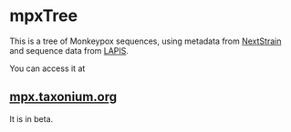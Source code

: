# mpxTree

This is a tree of Monkeypox sequences, using metadata from [NextStrain](https://nextstrain.org/monkeypox) and sequence data from [LAPIS](https://mpox.genspectrum.org/).

You can access it at 
## [mpx.taxonium.org](http://mpx.taxonium.org)

It is in beta.
 
